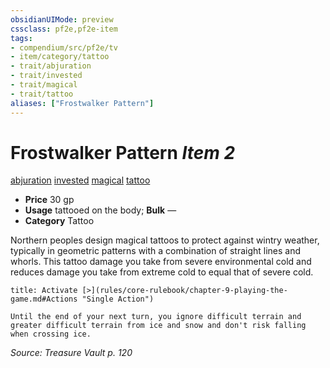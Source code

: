 ```yaml
---
obsidianUIMode: preview
cssclass: pf2e,pf2e-item
tags:
- compendium/src/pf2e/tv
- item/category/tattoo
- trait/abjuration
- trait/invested
- trait/magical
- trait/tattoo
aliases: ["Frostwalker Pattern"]
---
```

# Frostwalker Pattern *Item 2*  
[abjuration](rules/traits/abjuration.md)  [invested](rules/traits/invested.md)  [magical](rules/traits/magical.md)  [tattoo](rules/traits/tattoo-lowg.md)  

- **Price** 30 gp
- **Usage** tattooed on the body; **Bulk** —
- **Category** Tattoo

Northern peoples design magical tattoos to protect against wintry weather, typically in geometric patterns with a combination of straight lines and whorls. This tattoo damage you take from severe environmental cold and reduces damage you take from extreme cold to equal that of severe cold.

```ad-embed-ability
title: Activate [>](rules/core-rulebook/chapter-9-playing-the-game.md#Actions "Single Action")

Until the end of your next turn, you ignore difficult terrain and greater difficult terrain from ice and snow and don't risk falling when crossing ice.
```

*Source: Treasure Vault p. 120*